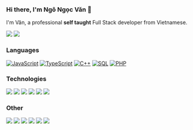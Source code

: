 ### Hi there, I'm Ngô Ngọc Văn 👋

I'm Văn, a professional **self taught** Full Stack developer from Vietnamese.

[![](https://img.shields.io/badge/-Discord-FFF?&logo=Discord)](https://discord.com/channels/847494107726217216/847494107726217219)
[![](https://img.shields.io/badge/-Telegram-FFF?&logo=Telegram)](https://t.me/@Iamhew03)

### Languages

[![JavaScript](https://img.shields.io/badge/-JavaScript-000?&logo=JavaScript)](https://work.fstack.com.vn/)
[![TypeScript](https://img.shields.io/badge/-TypeScript-000?&logo=typescript)](https://work.fstack.com.vn/)
[![C++](https://img.shields.io/badge/C++-000?&logo=cplusplus&logoColor=0057b8)](https://work.fstack.com.vn/)
[![SQL](https://img.shields.io/badge/-SQL-000?&logo=MySQL)](https://work.fstack.com.vn/)
[![PHP](https://img.shields.io/badge/-PHP-000?&logo=PHP&logoColor=007396)](https://work.fstack.com.vn/)

### Technologies

[![](https://img.shields.io/badge/-Node.js-000?&logo=node.js)](https://work.fstack.com.vn/)
[![](https://img.shields.io/badge/-Express-000?&logo=express)](https://work.fstack.com.vn/)
[![](https://img.shields.io/badge/-React-000?&logo=React)](https://work.fstack.com.vn/)
[![](https://img.shields.io/badge/-SQLite-000?&logo=Sqlite)](https://work.fstack.com.vn/)
[![](https://img.shields.io/badge/-Sequelize-000?&logo=Sequelize)](https://work.fstack.com.vn/)
[![](https://img.shields.io/badge/-Next.js-000?&logo=Next.js)](https://work.fstack.com.vn/)

### Other

[![](https://img.shields.io/badge/-HTML-000?&logo=html5)](https://work.fstack.com.vn/)
[![](https://img.shields.io/badge/-CSS-000?&logo=css3&logoColor=1572B6)](https://work.fstack.com.vn/)
[![](https://img.shields.io/badge/-Bootstrap-000?&logo=Bootstrap)](https://work.fstack.com.vn/)
[![](https://img.shields.io/badge/-Tailwind-000?&logo=tailwind-css)](https://work.fstack.com.vn/)
[![](https://img.shields.io/badge/-Sass-000?&logo=sass&logoColor=CC6699)](https://work.fstack.com.vn/)
[![](https://img.shields.io/badge/-Git-000?&logo=Git)](https://work.fstack.com.vn/)


